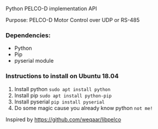 Python PELCO-D implementation API

Purpose:
PELCO-D Motor Control over UDP or RS-485

### Dependencies:
- Python
- Pip
- pyserial module

### Instructions to install on Ubuntu 18.04
1. Install python `sudo apt install python`
2. Install pip `sudo apt install python-pip`
3. Install pyserial `pip install pyserial`
4. Do some magic cause you already know python `not me!`


Inspired by https://github.com/weqaar/libpelco
